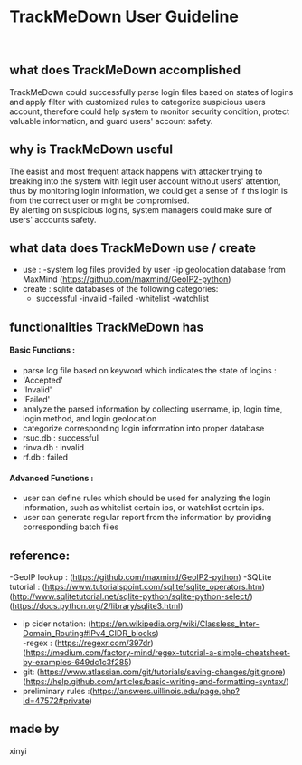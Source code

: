 # TrackMeDown User Guideline 
<br/>

## what does TrackMeDown accomplished 
TrackMeDown could successfully parse login files based on states of logins and apply filter with customized rules to categorize suspicious users account, therefore could help system to monitor security condition, protect valuable information, and guard users' account safety. <br/>

## why is TrackMeDown useful 
The easist and most frequent attack happens with attacker trying to breaking into the system with legit user account without users' attention, thus by monitoring login information, we could get a sense of if ths login is from the correct user or might be compromised. <br/>
By alerting on suspicious logins, system managers could make sure of users' accounts safety. <br/>

## what data does TrackMeDown use / create 
- use :
  -system log files provided by user 
  -ip geolocation database from MaxMind (https://github.com/maxmind/GeoIP2-python)
- create :
sqlite databases of the following categories:
  - successful 
  -invalid 
  -failed
  -whitelist
  -watchlist 
 
 ## functionalities TrackMeDown has 
 #### Basic Functions :
 - parse log file based on keyword which indicates the state of logins :
  - 'Accepted' 
  - 'Invalid'
  - 'Failed'
 - analyze the parsed information by collecting username, ip, login time, login method, and login geolocation 
 - categorize corresponding login information into proper database
  - rsuc.db : successful 
  - rinva.db : invalid 
  - rf.db : failed 
 #### Advanced Functions :
 - user can define rules which should be used for analyzing the login information, such as whitelist certain ips, or watchlist certain ips. 
 - user can generate regular report from the information by providing corresponding batch files 
 
 ## reference:
 -GeoIP lookup : (https://github.com/maxmind/GeoIP2-python)
 -SQLite tutorial : 
 (https://www.tutorialspoint.com/sqlite/sqlite_operators.htm) <br/>
 (http://www.sqlitetutorial.net/sqlite-python/sqlite-python-select/) <br/>
 (https://docs.python.org/2/library/sqlite3.html) <br/>
 - ip cider notation: (https://en.wikipedia.org/wiki/Classless_Inter-Domain_Routing#IPv4_CIDR_blocks) <br/> 
 -regex : (https://regexr.com/397dr) </br>
 (https://medium.com/factory-mind/regex-tutorial-a-simple-cheatsheet-by-examples-649dc1c3f285) <br/>
 - git: (https://www.atlassian.com/git/tutorials/saving-changes/gitignore) <br/>
 (https://help.github.com/articles/basic-writing-and-formatting-syntax/) <br/> 
 - preliminary rules :(https://answers.uillinois.edu/page.php?id=47572#private) <br/>
 
 ## made by 
 xinyi 
  
 

